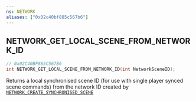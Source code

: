 ```yaml
---
ns: NETWORK
aliases: ["0x02c40bf885c567b6"]
---
```

## NETWORK_GET_LOCAL_SCENE_FROM_NETWORK_ID

```c
// 0x02C40BF885C567B6
int NETWORK_GET_LOCAL_SCENE_FROM_NETWORK_ID(int NetworkSceneID);
```

Returns a local synchronised scene ID (for use with single player synced scene commands) from the network ID created by [`NETWORK_CREATE_SYNCHRONISED_SCENE`](#_0x7CD6BC4C2BBDD526)

